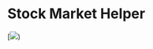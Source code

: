 # Stock Market Helper

[<img src='https://github.com/mimisanchelo/stock/assets/80426185/23c2fe40-b0a0-416b-a4be-ce1fb2f00553'>)
